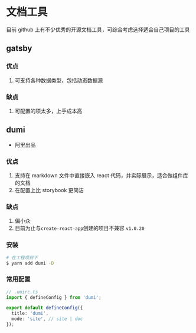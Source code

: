 # 文档工具

目前 github 上有不少优秀的开源文档工具，可综合考虑选择适合自己项目的工具

## gatsby

### 优点

1. 可支持各种数据类型，包括动态数据源

### 缺点

1. 可配置的项太多，上手成本高

## dumi

- 阿里出品

### 优点

1. 支持在 markdown 文件中直接嵌入 react 代码，并实际展示，适合做组件库的文档
2. 在配置上比 storybook 更简洁

### 缺点

1. 偏小众
2. 目前为止与`create-react-app`创建的项目不兼容 `v1.0.20`

### 安装

```bash
# 在工程项目下
$ yarn add dumi -D
```

### 常用配置

```ts
// .umirc.ts
import { defineConfig } from 'dumi';

export default defineConfig({
  title: 'dumi',
  mode: 'site', // site | doc
});
```

